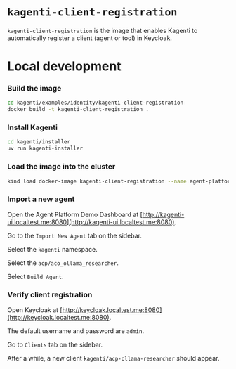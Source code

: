 # `kagenti-client-registration`

`kagenti-client-registration` is the image that enables Kagenti to automatically register a client (agent or tool) in Keycloak.

# Local development

### Build the image

```sh
cd kagenti/examples/identity/kagenti-client-registration
docker build -t kagenti-client-registration .
```

### Install Kagenti

```sh
cd kagenti/installer
uv run kagenti-installer
```

### Load the image into the cluster

```sh
kind load docker-image kagenti-client-registration --name agent-platform
```

### Import a new agent

Open the Agent Platform Demo Dashboard at [http://kagenti-ui.localtest.me:8080](http://kagenti-ui.localtest.me:8080).

Go to the `Import New Agent` tab on the sidebar.

Select the `kagenti` namespace.

Select the `acp/aco_ollama_researcher`.

Select `Build Agent`.

### Verify client registration

Open Keycloak at [http://keycloak.localtest.me:8080](http://keycloak.localtest.me:8080).

The default username and password are `admin`.

Go to `Clients` tab on the sidebar.

After a while, a new client `kagenti/acp-ollama-researcher` should appear.

